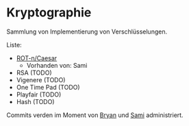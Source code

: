 # Kryptographie

Sammlung von Implementierung von Verschlüsselungen.

Liste:

* [ROT-n/Caesar](https://github.com/Inf71/Kryptographie/blob/master/Caesar_ROT-n/Rot.java)
  * Vorhanden von: Sami
* RSA (TODO)
* Vigenere (TODO)
* One Time Pad (TODO)
* Playfair (TODO)
* Hash (TODO)

Commits verden im Moment von [Bryan](https://github.com/bryanboateng) und [Sami](https://github.com/TheCookieOfDoom) administriert.
